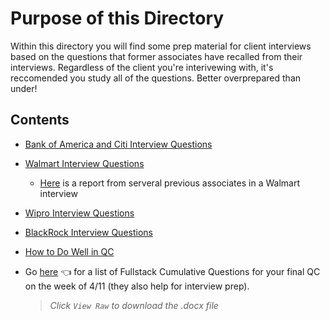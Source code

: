 # Purpose of this Directory
Within this directory you will find some prep material for client interviews based on the questions that former associates have recalled from their interviews.  Regardless of the client you're interivewing with, it's reccomended you study all of the questions.  Better overprepared than under!

## Contents

- [Bank of America and Citi Interview Questions](https://github.com/220214-Enterprise-Angular/demos/blob/main/interviews/bofa-and-citi.md)

- [Walmart Interview Questions](https://github.com/220214-Enterprise-Angular/demos/blob/main/interviews/walmart.md)
  - [Here](https://docs.google.com/spreadsheets/d/1PVKgjH_LgKxR5LaUCgGqbdwwWAUQtVqUjNMQa9TKyCc/edit?usp=sharing) is a report from serveral previous associates in a Walmart interview
  
- [Wipro Interview Questions](https://github.com/220214-Enterprise-Angular/demos/blob/main/interviews/wipro.md)

- [BlackRock Interview Questions](https://github.com/220214-Enterprise-Angular/demos/blob/main/interviews/blackrock.md)

- [How to Do Well in QC](https://github.com/220214-Enterprise-Angular/demos/blob/main/how-to-do-well-in-qc.md)

- Go [here](https://github.com/220214-Enterprise-Angular/demos/blob/main/interviews/Enterprise_Cumulative_Review_Questions.docx) 👈 for a list of Fullstack Cumulative Questions for your final QC on the week of 4/11 (they also help for interview prep).
  > *Click `View Raw` to download the .docx file*
